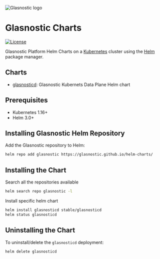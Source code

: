 ![Glasnostic logo](https://avatars.githubusercontent.com/u/6260715?s=200&v=4)

# Glasnostic Charts

[![License][license-img]][license]

[license-img]: https://img.shields.io/badge/License-Apache%202.0-blue.svg
[license]: https://github.com/glasnostic/helm-charts/blob/master/LICENSE

Glasnostic Platform Helm Charts on a [Kubernetes](https://kubernetes.io) cluster using the
[Helm](https://helm.sh) package manager.

## Charts

- [glasnosticd](https://github.com/glasnostic/helm-charts/tree/main/stable/glasnosticd): Glasnostic Kubernets Data Plane Helm chart

## Prerequisites

- Kubernetes 1.16+
- Helm 3.0+

## Installing Glasnostic Helm Repository

Add the Glasnostic repository to Helm:

```sh
helm repo add glasnostic https://glasnostic.github.io/helm-charts/
```

## Installing the Chart

Search all the repositories available

```sh
helm search repo glasnostic -l
```

Install specific helm chart

```sh
helm install glasnosticd stable/glasnosticd
helm status glasnosticd
```

## Uninstalling the Chart

To uninstall/delete the `glasnosticd` deployment:

```sh
helm delete glasnosticd
```
